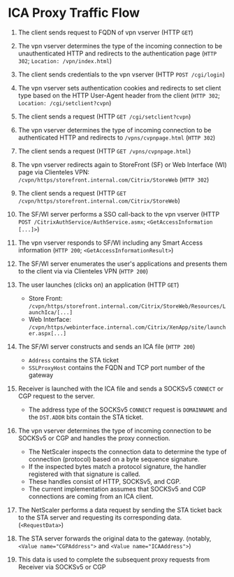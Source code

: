 # ICA Proxy Traffic Flow

1. The client sends request to FQDN of vpn vserver (HTTP `GET`)

1. The vpn vserver determines the type of the incoming connection to be unauthenticated HTTP and redirects to the authentication page (`HTTP 302`; `Location: /vpn/index.html`)

1. The client sends credentials to the vpn vserver (HTTP `POST /cgi/login`)

1. The vpn vserver sets authentication cookies and redirects to set client type based on the HTTP User-Agent header from the client (`HTTP 302`; `Location: /cgi/setclient?cvpn`)

1. The client sends a request (HTTP `GET /cgi/setclient?cvpn`)

1. The vpn vserver determines the type of incoming connection to be authenticated HTTP and redirects to `/vpns/cvpnpage.html` (`HTTP 302`)

1. The client sends a request (HTTP `GET /vpns/cvpnpage.html`)

1. The vpn vserver redirects again to StoreFront (SF) or Web Interface (WI) page via Clienteles VPN: `/cvpn/https/storefront.internal.com/Citrix/StoreWeb` (`HTTP 302`)
 
1. The client sends a request (HTTP `GET /cvpn/https/storefront.internal.com/Citrix/StoreWeb`)

1. The SF/WI server performs a SSO call-back to the vpn vserver (HTTP `POST /CitrixAuthService/AuthService.asmx`; `<GetAccessInformation [...]>`)

1. The vpn vserver responds to SF/WI including any Smart Access information (`HTTP 200`; `<GetAccessInformationResult>`)

1. The SF/WI server enumerates the user's applications and presents them to the client via via Clienteles VPN  (`HTTP 200`)

1. The user launches (clicks on) an application (HTTP `GET`)
	- Store Front: `/cvpn/https/storefront.internal.com/Citrix/StoreWeb/Resources/LaunchIca/[...]`
	- Web Interface: `/cvpn/https/webinterface.internal.com/Citrix/XenApp/site/launcher.aspx[...]`

1. The SF/WI server constructs and sends an ICA file (`HTTP 200`)
	- `Address` contains the STA ticket
	- `SSLProxyHost` contains the FQDN and TCP port number of the gateway

1.  Receiver is launched with the ICA file and sends a SOCKSv5 `CONNECT` or CGP request to the server.
	- The address type of the SOCKSv5 `CONNECT` request is `DOMAINNAME` and the `DST.ADDR` bits contain the STA ticket.

1. The vpn vserver determines the type of incoming connection to be SOCKSv5 or CGP and handles the proxy connection.
	- The NetScaler inspects the connection data to determine the type of connection (protocol) based on a byte sequence signature.
	- If the inspected bytes match a protocol signature, the handler registered with that signature is called.
	- These handles consist of HTTP, SOCKSv5, and CGP.
	- The current implementation assumes that SOCKSv5 and CGP connections are coming from an ICA client.

1. The NetScaler performs a data request by sending the STA ticket back to the STA server and requesting its corresponding data. (`<RequestData>`)

1. The STA server forwards the original data to the gateway. (notably, `<Value name="CGPAddress">` and `<Value name="ICAAddress">`)

1. This data is used to complete the subsequent proxy requests from Receiver via SOCKSv5 or CGP
